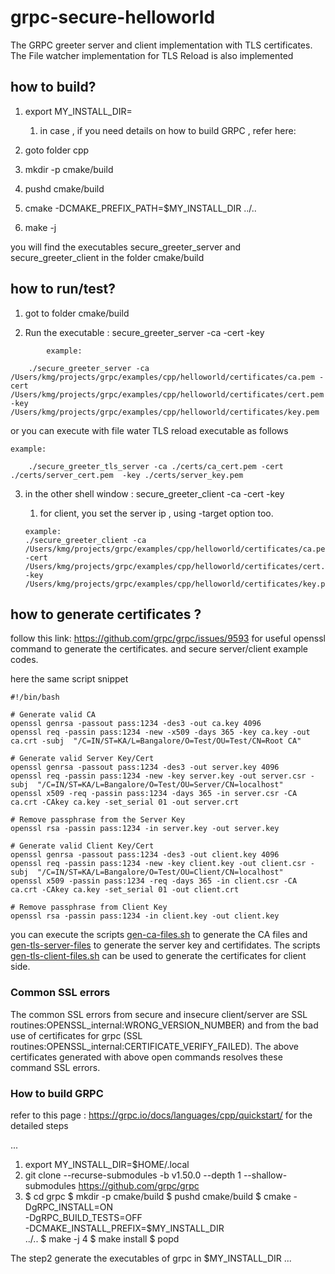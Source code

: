 # grpc-secure-helloworld

The GRPC greeter server and client implementation with TLS certificates.
The File watcher implementation for TLS Reload is also implemented

## how to build?

1. export MY_INSTALL_DIR=<path where GRPC is installed>
   1. in case , if you need details on how to build GRPC , refer here: 

2. goto folder cpp

3. mkdir -p cmake/build

4. pushd cmake/build

5. cmake -DCMAKE_PREFIX_PATH=$MY_INSTALL_DIR ../..

6. make -j

you will find the executables secure_greeter_server and secure_greeter_client in the folder cmake/build


## how to run/test?

1. got to folder cmake/build

2. Run the executable : secure_greeter_server -ca <CA file path> -cert <Certificate path> -key <key file>

```
        example:
        
    ./secure_greeter_server -ca /Users/kmg/projects/grpc/examples/cpp/helloworld/certificates/ca.pem -cert /Users/kmg/projects/grpc/examples/cpp/helloworld/certificates/cert.pem -key /Users/kmg/projects/grpc/examples/cpp/helloworld/certificates/key.pem
```

   or you can execute with file water TLS reload executable as follows

```
example:

    ./secure_greeter_tls_server -ca ./certs/ca_cert.pem -cert ./certs/server_cert.pem  -key ./certs/server_key.pem
```


3. in the other shell window : secure_greeter_client -ca <CA file path> -cert <Certificate path> -key <key file>
    1. for client, you set the server ip , using -target option too.
    
    ```
   example:
   ./secure_greeter_client -ca /Users/kmg/projects/grpc/examples/cpp/helloworld/certificates/ca.pem -cert /Users/kmg/projects/grpc/examples/cpp/helloworld/certificates/cert.pem -key /Users/kmg/projects/grpc/examples/cpp/helloworld/certificates/key.pem

    ```

## how to generate certificates ?

follow this link: https://github.com/grpc/grpc/issues/9593 for useful openssl command to generate the certificates.
and secure server/client example codes.

here the same script snippet

```
#!/bin/bash

# Generate valid CA
openssl genrsa -passout pass:1234 -des3 -out ca.key 4096
openssl req -passin pass:1234 -new -x509 -days 365 -key ca.key -out ca.crt -subj  "/C=IN/ST=KA/L=Bangalore/O=Test/OU=Test/CN=Root CA"

# Generate valid Server Key/Cert
openssl genrsa -passout pass:1234 -des3 -out server.key 4096
openssl req -passin pass:1234 -new -key server.key -out server.csr -subj  "/C=IN/ST=KA/L=Bangalore/O=Test/OU=Server/CN=localhost"
openssl x509 -req -passin pass:1234 -days 365 -in server.csr -CA ca.crt -CAkey ca.key -set_serial 01 -out server.crt

# Remove passphrase from the Server Key
openssl rsa -passin pass:1234 -in server.key -out server.key

# Generate valid Client Key/Cert
openssl genrsa -passout pass:1234 -des3 -out client.key 4096
openssl req -passin pass:1234 -new -key client.key -out client.csr -subj  "/C=IN/ST=KA/L=Bangalore/O=Test/OU=Client/CN=localhost"
openssl x509 -passin pass:1234 -req -days 365 -in client.csr -CA ca.crt -CAkey ca.key -set_serial 01 -out client.crt

# Remove passphrase from Client Key
openssl rsa -passin pass:1234 -in client.key -out client.key

```
 
you can execute the scripts [gen-ca-files.sh](gen-ca-files.sh) to generate the CA files and [gen-tls-server-files](gen-tls-server-files.sh) to generate the server key and certifidates.
The scripts [gen-tls-client-files.sh](gen-tls-client-files.sh) can be used to generate the certificates for client side.

### Common SSL errors
The common  SSL errors  from  secure and insecure client/server are  SSL routines:OPENSSL_internal:WRONG_VERSION_NUMBER) and from the bad use of certificates for grpc (SSL routines:OPENSSL_internal:CERTIFICATE_VERIFY_FAILED).
The above certificates generated with above open commands resolves these command SSL errors. 


### How to build GRPC
refer to this page : https://grpc.io/docs/languages/cpp/quickstart/ for the detailed steps

...
1. export MY_INSTALL_DIR=$HOME/.local
2. git clone --recurse-submodules -b v1.50.0 --depth 1 --shallow-submodules https://github.com/grpc/grpc
3. $ cd grpc
   $ mkdir -p cmake/build
   $ pushd cmake/build
   $ cmake -DgRPC_INSTALL=ON \
   -DgRPC_BUILD_TESTS=OFF \
   -DCMAKE_INSTALL_PREFIX=$MY_INSTALL_DIR \
   ../..
   $ make -j 4
   $ make install
   $ popd

The step2 generate the executables of grpc in $MY_INSTALL_DIR
...
